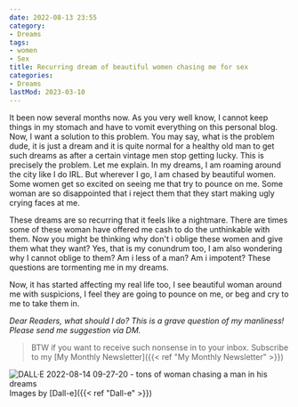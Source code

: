 ```yaml
---
date: 2022-08-13 23:55
category:
- Dreams
tags:
- women
- Sex
title: Recurring dream of beautiful women chasing me for sex
categories:
- Dreams
lastMod: 2023-03-10
---
```

It been now several months now. As you very well know, I cannot keep things in my stomach and have to vomit everything on this personal blog. Now, I want a solution to this problem. You may say, what is the problem dude, it is just a dream and it is quite normal for a healthy old man to get such dreams as after a certain vintage  men stop getting lucky. This is precisely the problem. Let me explain.
In my dreams, I am roaming around the city like I do IRL. But wherever I go, I am chased by beautiful women. Some women get so excited on seeing me that try to pounce on me. Some woman are so disappointed that i reject them that they start making ugly crying faces at me.

These dreams are so recurring that it feels like a nightmare. There are times some of these woman have offered me cash to do the unthinkable with them. Now you might be thinking why don't i oblige these women and give them what they want? Yes, that is my conundrum too, I am also wondering why I cannot oblige to them? Am i less of a man? Am i impotent? These questions are tormenting me in my dreams.

Now, it has started affecting my real life too, I see beautiful woman around me with suspicions, I feel they are going to pounce on me, or beg and cry to me to take them in.

*Dear Readers, what should I do? This is a grave question of my manliness! Please send me suggestion via DM.*

> BTW if you want to receive such nonsense in to your inbox. Subscribe to my [My Monthly Newsletter]({{< ref "My Monthly Newsletter" >}})

![DALL·E 2022-08-14 09-27-20 - tons of woman chasing a man in his dreams](https://mataroa.blog/images/f4c6bffe.png) Images by [Dall-e]({{< ref "Dall-e" >}})
